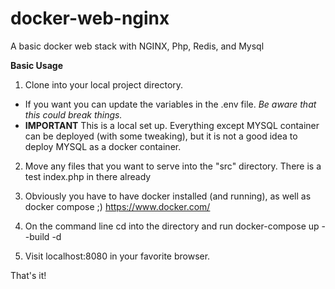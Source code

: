 # docker-web-nginx
A basic docker web stack with NGINX, Php, Redis, and Mysql

**Basic Usage**
1. Clone into your local project directory.
- If you want you can update the variables in the .env file. *Be aware that this could break things.*
- **IMPORTANT** This is a local set up. Everything except MYSQL container can be deployed (with some tweaking), but it is not a good idea to deploy MYSQL as a docker container. 

2. Move any files that you want to serve into the "src" directory. There is a test index.php in there already

3. Obviously you have to have docker installed (and running), as well as docker compose ;) 
https://www.docker.com/

3. On the command line cd into the directory and run docker-compose up --build -d

4. Visit localhost:8080 in your favorite browser. 

That's it!
